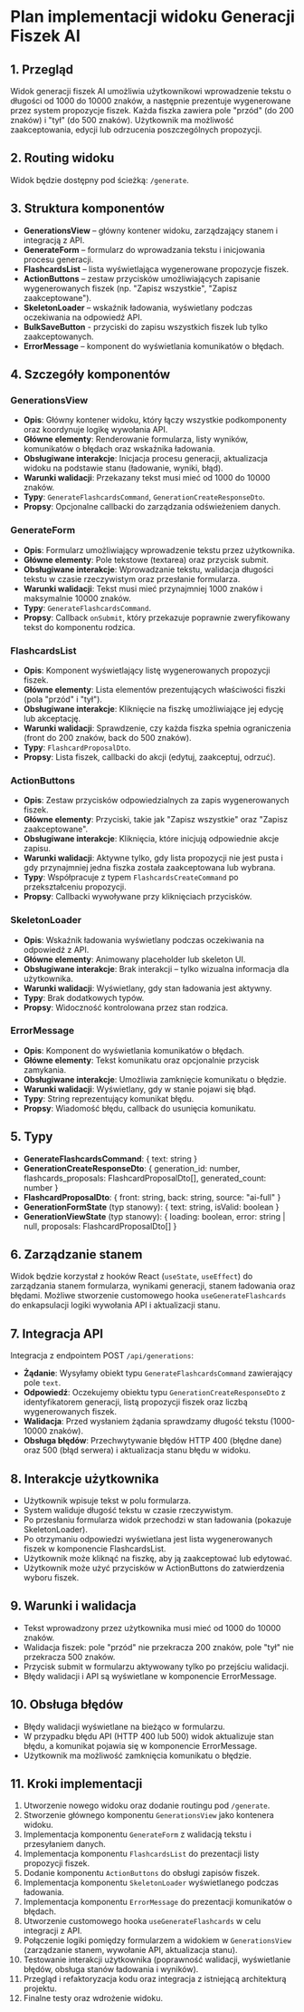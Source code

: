 # Plan implementacji widoku Generacji Fiszek AI

## 1. Przegląd
Widok generacji fiszek AI umożliwia użytkownikowi wprowadzenie tekstu o długości od 1000 do 10000 znaków, a następnie prezentuje wygenerowane przez system propozycje fiszek. Każda fiszka zawiera pole "przód" (do 200 znaków) i "tył" (do 500 znaków). Użytkownik ma możliwość zaakceptowania, edycji lub odrzucenia poszczególnych propozycji.

## 2. Routing widoku
Widok będzie dostępny pod ścieżką: `/generate`.

## 3. Struktura komponentów
- **GenerationsView** – główny kontener widoku, zarządzający stanem i integracją z API.
- **GenerateForm** – formularz do wprowadzania tekstu i inicjowania procesu generacji.
- **FlashcardsList** – lista wyświetlająca wygenerowane propozycje fiszek.
- **ActionButtons** – zestaw przycisków umożliwiających zapisanie wygenerowanych fiszek (np. "Zapisz wszystkie", "Zapisz zaakceptowane").
- **SkeletonLoader** – wskaźnik ładowania, wyświetlany podczas oczekiwania na odpowiedź API.
- **BulkSaveButton** - przyciski do zapisu wszystkich fiszek lub tylko zaakceptowanych.
- **ErrorMessage** – komponent do wyświetlania komunikatów o błędach.

## 4. Szczegóły komponentów
### GenerationsView
- **Opis**: Główny kontener widoku, który łączy wszystkie podkomponenty oraz koordynuje logikę wywołania API.
- **Główne elementy**: Renderowanie formularza, listy wyników, komunikatów o błędach oraz wskaźnika ładowania.
- **Obsługiwane interakcje**: Inicjacja procesu generacji, aktualizacja widoku na podstawie stanu (ładowanie, wyniki, błąd).
- **Warunki walidacji**: Przekazany tekst musi mieć od 1000 do 10000 znaków.
- **Typy**: `GenerateFlashcardsCommand`, `GenerationCreateResponseDto`.
- **Propsy**: Opcjonalne callbacki do zarządzania odświeżeniem danych.

### GenerateForm
- **Opis**: Formularz umożliwiający wprowadzenie tekstu przez użytkownika.
- **Główne elementy**: Pole tekstowe (textarea) oraz przycisk submit.
- **Obsługiwane interakcje**: Wprowadzanie tekstu, walidacja długości tekstu w czasie rzeczywistym oraz przesłanie formularza.
- **Warunki walidacji**: Tekst musi mieć przynajmniej 1000 znaków i maksymalnie 10000 znaków.
- **Typy**: `GenerateFlashcardsCommand`.
- **Propsy**: Callback `onSubmit`, który przekazuje poprawnie zweryfikowany tekst do komponentu rodzica.

### FlashcardsList
- **Opis**: Komponent wyświetlający listę wygenerowanych propozycji fiszek.
- **Główne elementy**: Lista elementów prezentujących właściwości fiszki (pola "przód" i "tył").
- **Obsługiwane interakcje**: Kliknięcie na fiszkę umożliwiające jej edycję lub akceptację.
- **Warunki walidacji**: Sprawdzenie, czy każda fiszka spełnia ograniczenia (front do 200 znaków, back do 500 znaków).
- **Typy**: `FlashcardProposalDto`.
- **Propsy**: Lista fiszek, callbacki do akcji (edytuj, zaakceptuj, odrzuć).

### ActionButtons
- **Opis**: Zestaw przycisków odpowiedzialnych za zapis wygenerowanych fiszek.
- **Główne elementy**: Przyciski, takie jak "Zapisz wszystkie" oraz "Zapisz zaakceptowane".
- **Obsługiwane interakcje**: Kliknięcia, które inicjują odpowiednie akcje zapisu.
- **Warunki walidacji**: Aktywne tylko, gdy lista propozycji nie jest pusta i gdy przynajmniej jedna fiszka została zaakceptowana lub wybrana.
- **Typy**: Współpracuje z typem `FlashcardsCreateCommand` po przekształceniu propozycji.
- **Propsy**: Callbacki wywoływane przy kliknięciach przycisków.

### SkeletonLoader
- **Opis**: Wskaźnik ładowania wyświetlany podczas oczekiwania na odpowiedź z API.
- **Główne elementy**: Animowany placeholder lub skeleton UI.
- **Obsługiwane interakcje**: Brak interakcji – tylko wizualna informacja dla użytkownika.
- **Warunki walidacji**: Wyświetlany, gdy stan ładowania jest aktywny.
- **Typy**: Brak dodatkowych typów.
- **Propsy**: Widoczność kontrolowana przez stan rodzica.

### ErrorMessage
- **Opis**: Komponent do wyświetlania komunikatów o błędach.
- **Główne elementy**: Tekst komunikatu oraz opcjonalnie przycisk zamykania.
- **Obsługiwane interakcje**: Umożliwia zamknięcie komunikatu o błędzie.
- **Warunki walidacji**: Wyświetlany, gdy w stanie pojawi się błąd.
- **Typy**: String reprezentujący komunikat błędu.
- **Propsy**: Wiadomość błędu, callback do usunięcia komunikatu.

## 5. Typy
- **GenerateFlashcardsCommand**: { text: string }
- **GenerationCreateResponseDto**: { generation_id: number, flashcards_proposals: FlashcardProposalDto[], generated_count: number }
- **FlashcardProposalDto**: { front: string, back: string, source: "ai-full" }
- **GenerationFormState** (typ stanowy): { text: string, isValid: boolean }
- **GenerationViewState** (typ stanowy): { loading: boolean, error: string | null, proposals: FlashcardProposalDto[] }

## 6. Zarządzanie stanem
Widok będzie korzystał z hooków React (`useState`, `useEffect`) do zarządzania stanem formularza, wynikami generacji, stanem ładowania oraz błędami. Możliwe stworzenie customowego hooka `useGenerateFlashcards` do enkapsulacji logiki wywołania API i aktualizacji stanu.

## 7. Integracja API
Integracja z endpointem POST `/api/generations`:
- **Żądanie**: Wysyłamy obiekt typu `GenerateFlashcardsCommand` zawierający pole `text`.
- **Odpowiedź**: Oczekujemy obiektu typu `GenerationCreateResponseDto` z identyfikatorem generacji, listą propozycji fiszek oraz liczbą wygenerowanych fiszek.
- **Walidacja**: Przed wysłaniem żądania sprawdzamy długość tekstu (1000-10000 znaków).
- **Obsługa błędów**: Przechwytywanie błędów HTTP 400 (błędne dane) oraz 500 (błąd serwera) i aktualizacja stanu błędu w widoku.

## 8. Interakcje użytkownika
- Użytkownik wpisuje tekst w polu formularza.
- System waliduje długość tekstu w czasie rzeczywistym.
- Po przesłaniu formularza widok przechodzi w stan ładowania (pokazuje SkeletonLoader).
- Po otrzymaniu odpowiedzi wyświetlana jest lista wygenerowanych fiszek w komponencie FlashcardsList.
- Użytkownik może kliknąć na fiszkę, aby ją zaakceptować lub edytować.
- Użytkownik może użyć przycisków w ActionButtons do zatwierdzenia wyboru fiszek.

## 9. Warunki i walidacja
- Tekst wprowadzony przez użytkownika musi mieć od 1000 do 10000 znaków.
- Walidacja fiszek: pole "przód" nie przekracza 200 znaków, pole "tył" nie przekracza 500 znaków.
- Przycisk submit w formularzu aktywowany tylko po przejściu walidacji.
- Błędy walidacji i API są wyświetlane w komponencie ErrorMessage.

## 10. Obsługa błędów
- Błędy walidacji wyświetlane na bieżąco w formularzu.
- W przypadku błędu API (HTTP 400 lub 500) widok aktualizuje stan błędu, a komunikat pojawia się w komponencie ErrorMessage.
- Użytkownik ma możliwość zamknięcia komunikatu o błędzie.

## 11. Kroki implementacji
1. Utworzenie nowego widoku oraz dodanie routingu pod `/generate`.
2. Stworzenie głównego komponentu `GenerationsView` jako kontenera widoku.
3. Implementacja komponentu `GenerateForm` z walidacją tekstu i przesyłaniem danych.
4. Implementacja komponentu `FlashcardsList` do prezentacji listy propozycji fiszek.
5. Dodanie komponentu `ActionButtons` do obsługi zapisów fiszek.
6. Implementacja komponentu `SkeletonLoader` wyświetlanego podczas ładowania.
7. Implementacja komponentu `ErrorMessage` do prezentacji komunikatów o błędach.
8. Utworzenie customowego hooka `useGenerateFlashcards` w celu integracji z API.
9. Połączenie logiki pomiędzy formularzem a widokiem w `GenerationsView` (zarządzanie stanem, wywołanie API, aktualizacja stanu).
10. Testowanie interakcji użytkownika (poprawność walidacji, wyświetlanie błędów, obsługa stanów ładowania i wyników).
11. Przegląd i refaktoryzacja kodu oraz integracja z istniejącą architekturą projektu.
12. Finalne testy oraz wdrożenie widoku. 